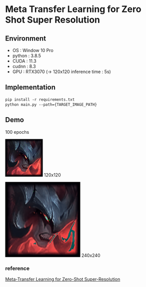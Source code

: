 # Meta Transfer Learning for Zero Shot Super Resolution

## Environment
- OS : Window 10 Pro
- python : 3.8.5
- CUDA : 11.3
- cudnn : 8.3
- GPU : RTX3070 (-> 120x120 inference time : 5s)

## Implementation
```
pip install -r requirements.txt
python main.py --path={TARGET_IMAGE_PATH}
```

## Demo

100 epochs

<img src="images/Aatrox.png" width="120" height="120" />   120x120

<img src="images/result.png" width="240" height="240" />   240x240

### reference

[Meta-Transfer Learning for Zero-Shot Super-Resolution](https://arxiv.org/pdf/2002.12213.pdf, "MZSR")
